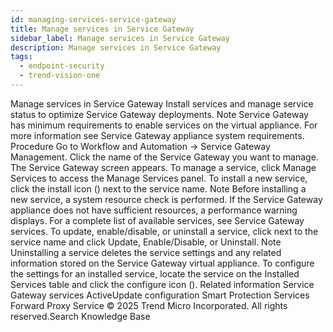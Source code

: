 ```yaml
---
id: managing-services-service-gateway
title: Manage services in Service Gateway
sidebar_label: Manage services in Service Gateway
description: Manage services in Service Gateway
tags:
  - endpoint-security
  - trend-vision-one
---
```


 Manage services in Service Gateway Install services and manage service status to optimize Service Gateway deployments. Note Service Gateway has minimum requirements to enable services on the virtual appliance. For more information see Service Gateway appliance system requirements. Procedure Go to Workflow and Automation → Service Gateway Management. Click the name of the Service Gateway you want to manage. The Service Gateway screen appears. To manage a service, click Manage Services to access the Manage Services panel. To install a new service, click the install icon () next to the service name. Note Before installing a new service, a system resource check is performed. If the Service Gateway appliance does not have sufficient resources, a performance warning displays. For a complete list of available services, see Service Gateway services. To update, enable/disable, or uninstall a service, click next to the service name and click Update, Enable/Disable, or Uninstall. Note Uninstalling a service deletes the service settings and any related information stored on the Service Gateway virtual appliance. To configure the settings for an installed service, locate the service on the Installed Services table and click the configure icon (). Related information Service Gateway services ActiveUpdate configuration Smart Protection Services Forward Proxy Service © 2025 Trend Micro Incorporated. All rights reserved.Search Knowledge Base